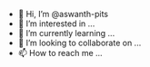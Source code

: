 - 👋 Hi, I’m @aswanth-pits
- 👀 I’m interested in ...
- 🌱 I’m currently learning ...
- 💞️ I’m looking to collaborate on ...
- 📫 How to reach me ...

<!---
aswanth-pits/aswanth-pits is a ✨ special ✨ repository because its `README.md` (this file) appears on your GitHub profile.
You can click the Preview link to take a look at your changes.
--->
